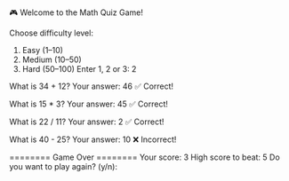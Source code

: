 🎮 Welcome to the Math Quiz Game!

Choose difficulty level:
1. Easy (1–10)
2. Medium (10–50)
3. Hard (50–100)
Enter 1, 2 or 3: 2

What is 34 + 12?
Your answer: 46
✅ Correct!

What is 15 * 3?
Your answer: 45
✅ Correct!

What is 22 / 11?
Your answer: 2
✅ Correct!

What is 40 - 25?
Your answer: 10
❌ Incorrect!

======== Game Over ========
Your score: 3
High score to beat: 5
Do you want to play again? (y/n):
